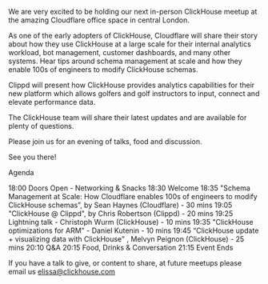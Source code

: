 We are very excited to be holding our next in-person ClickHouse meetup at the amazing Cloudflare office space in central London.

As one of the early adopters of ClickHouse, Cloudflare will share their story about how they use ClickHouse at a large scale for their internal analytics workload, bot management, customer dashboards, and many other systems. Hear tips around schema management at scale and how they enable 100s of engineers to modify ClickHouse schemas.

Clippd will present how ClickHouse provides analytics capabilities for their new platform which allows golfers and golf instructors to input, connect and elevate performance data.

The ClickHouse team will share their latest updates and are available for plenty of questions.

Please join us for an evening of talks, food and discussion.

See you there!

Agenda

18:00 Doors Open - Networking & Snacks
18:30 Welcome
18:35 "Schema Management at Scale: How Cloudflare enables 100s of engineers to modify ClickHouse schemas”, by Sean Haynes (Cloudflare) - 30 mins
19:05 "ClickHouse @ Clippd", by Chris Robertson (Clippd) - 20 mins
19:25 Lightning talk - Christoph Wurm (ClickHouse) - 10 mins
19:35 "ClickHouse optimizations for ARM" - Daniel Kutenin - 10 mins
19:45 “ClickHouse update + visualizing data with ClickHouse" , Melvyn Peignon (ClickHouse) - 25 mins
20:10 Q&A
20:15 Food, Drinks & Conversation
21:15 Event Ends

If you have a talk to give, or content to share, at future meetups please email us elissa@clickhouse.com
